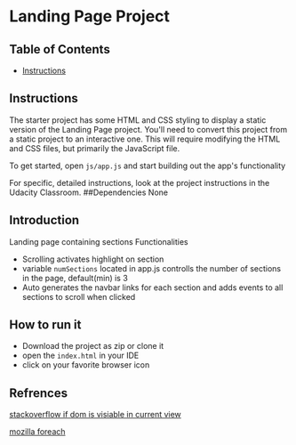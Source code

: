 # Landing Page Project

## Table of Contents

* [Instructions](#instructions)



## Instructions

The starter project has some HTML and CSS styling to display a static version of the Landing Page project. You'll need to convert this project from a static project to an interactive one. This will require modifying the HTML and CSS files, but primarily the JavaScript file.

To get started, open `js/app.js` and start building out the app's functionality

For specific, detailed instructions, look at the project instructions in the Udacity Classroom.
##Dependencies
None

## Introduction 
Landing page containing sections
Functionalities
- Scrolling activates highlight on section
- variable `numSections` located in app.js controlls the number of sections in the page, default(min) is 3
- Auto generates the navbar links for each section and adds events to all sections to scroll when clicked

## How to run it
- Download the project as zip or clone it
- open the `index.html` in your IDE
- click on your favorite browser icon

## Refrences 
  [stackoverflow if dom is visiable in current view](https://stackoverflow.com/questions/123999/how-can-i-tell-if-a-dom-element-is-visible-in-the-current-viewport)
  
  [mozilla foreach](https://developer.mozilla.org/en-US/docs/Web/JavaScript/Reference/Global_Objects/Array/forEach)